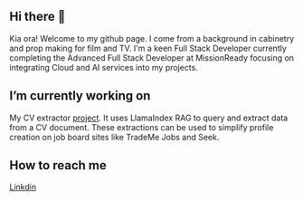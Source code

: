 ## Hi there 👋

Kia ora! Welcome to my github page. I come from a background in cabinetry and prop making for film and TV. I'm a keen Full Stack Developer currently completing the Advanced Full Stack Developer at MissionReady focusing on integrating Cloud and AI services into my projects.

##  I’m currently working on 

My CV extractor [project](https://github.com/mano-pihema/cv-extract). It uses LlamaIndex RAG to query and extract data from a CV document. These extractions can be used to simplify profile creation on job board sites like TradeMe Jobs and Seek. 

## How to reach me

[Linkdin](https://www.linkedin.com/in/mano-pihema/)


<!--
**mano-pihema/mano-pihema** is a ✨ _special_ ✨ repository because its `README.md` (this file) appears on your GitHub profile.

Here are some ideas to get you started:

- 🔭 I’m currently working on ...
- 🌱 I’m currently learning ...
- 👯 I’m looking to collaborate on ...
- 🤔 I’m looking for help with ...
- 💬 Ask me about ...
- 📫 How to reach me: ...
- 😄 Pronouns: ...
- ⚡ Fun fact: ...
-->
